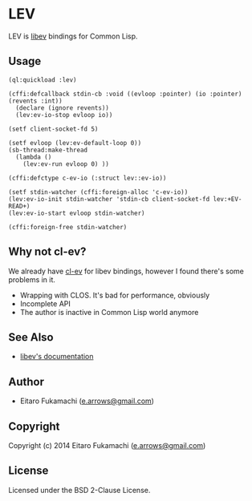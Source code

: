 # LEV

LEV is [libev](http://software.schmorp.de/pkg/libev.html) bindings for Common Lisp.

## Usage

```common-lisp
(ql:quickload :lev)

(cffi:defcallback stdin-cb :void ((evloop :pointer) (io :pointer) (revents :int))
  (declare (ignore revents))
  (lev:ev-io-stop evloop io))

(setf client-socket-fd 5)

(setf evloop (lev:ev-default-loop 0))
(sb-thread:make-thread
  (lambda ()
    (lev:ev-run evloop 0) ))

(cffi:defctype c-ev-io (:struct lev::ev-io))

(setf stdin-watcher (cffi:foreign-alloc 'c-ev-io))
(lev:ev-io-init stdin-watcher 'stdin-cb client-socket-fd lev:+EV-READ+)
(lev:ev-io-start evloop stdin-watcher)
        
(cffi:foreign-free stdin-watcher)
```

## Why not cl-ev?

We already have [cl-ev](https://github.com/sbryant/cl-ev) for libev bindings, however I found there's some problems in it.

* Wrapping with CLOS. It's bad for performance, obviously
* Incomplete API
* The author is inactive in Common Lisp world anymore

## See Also

* [libev's documentation](http://pod.tst.eu/http://cvs.schmorp.de/libev/ev.pod)

## Author

* Eitaro Fukamachi (e.arrows@gmail.com)

## Copyright

Copyright (c) 2014 Eitaro Fukamachi (e.arrows@gmail.com)

## License

Licensed under the BSD 2-Clause License.
